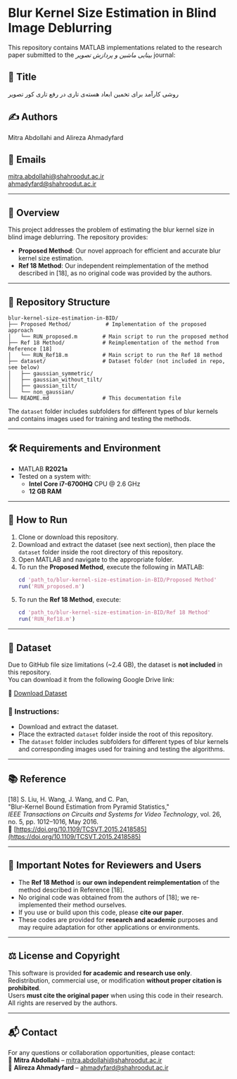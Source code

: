 # Blur Kernel Size Estimation in Blind Image Deblurring

This repository contains MATLAB implementations related to the research paper submitted to the *بینایی ماشین و پردازش تصویر* journal:

## 📄 Title  
روشی کارآمد برای تخمین ابعاد هسته‌ی تاری در رفع تاری کور تصویر  

## ✍️ Authors  
Mitra Abdollahi and Alireza Ahmadyfard  

## 📧 Emails  
mitra.abdollahi@shahroodut.ac.ir  
ahmadyfard@shahroodut.ac.ir  

---

## 📖 Overview

This project addresses the problem of estimating the blur kernel size in blind image deblurring. The repository provides:

- **Proposed Method**: Our novel approach for efficient and accurate blur kernel size estimation.
- **Ref 18 Method**: Our independent reimplementation of the method described in [18], as no original code was provided by the authors.

---

## 📁 Repository Structure

```
blur-kernel-size-estimation-in-BID/
├── Proposed Method/           # Implementation of the proposed approach
│   └── RUN_proposed.m        # Main script to run the proposed method
├── Ref 18 Method/            # Reimplementation of the method from Reference [18]
│   └── RUN_Ref18.m           # Main script to run the Ref 18 method
├── dataset/                  # Dataset folder (not included in repo, see below)
│   ├── gaussian_symmetric/
│   ├── gaussian_without_tilt/
│   ├── gaussian_tilt/
│   └── non_gaussian/
└── README.md                 # This documentation file
```

The `dataset` folder includes subfolders for different types of blur kernels and contains images used for training and testing the methods.

---

## 🛠️ Requirements and Environment

- MATLAB **R2021a**  
- Tested on a system with:  
  - **Intel Core i7-6700HQ** CPU @ 2.6 GHz  
  - **12 GB RAM**

---

## 🚀 How to Run

1. Clone or download this repository.
2. Download and extract the dataset (see next section), then place the `dataset` folder inside the root directory of this repository.
3. Open MATLAB and navigate to the appropriate folder.
4. To run the **Proposed Method**, execute the following in MATLAB:
   ```matlab
   cd 'path_to/blur-kernel-size-estimation-in-BID/Proposed Method'
   run('RUN_proposed.m')
   ```
5. To run the **Ref 18 Method**, execute:
   ```matlab
   cd 'path_to/blur-kernel-size-estimation-in-BID/Ref 18 Method'
   run('RUN_Ref18.m')
   ```

---

## 📂 Dataset

Due to GitHub file size limitations (~2.4 GB), the dataset is **not included** in this repository.  
You can download it from the following Google Drive link:

🔗 [Download Dataset](https://drive.google.com/file/d/17XcknkSf-L3OHNRi-TjLAOnN_lHbn8RH/view?usp=sharing)

### 📌 Instructions:
- Download and extract the dataset.
- Place the extracted `dataset` folder inside the root of this repository.
- The `dataset` folder includes subfolders for different types of blur kernels and corresponding images used for training and testing the algorithms.

---

## 📚 Reference

[18] S. Liu, H. Wang, J. Wang, and C. Pan,  
"Blur-Kernel Bound Estimation from Pyramid Statistics,"  
*IEEE Transactions on Circuits and Systems for Video Technology*, vol. 26, no. 5, pp. 1012–1016, May 2016.  
🔗 [https://doi.org/10.1109/TCSVT.2015.2418585](https://doi.org/10.1109/TCSVT.2015.2418585)

---

## 📢 Important Notes for Reviewers and Users

- The **Ref 18 Method** is **our own independent reimplementation** of the method described in Reference [18].
- No original code was obtained from the authors of [18]; we re-implemented their method ourselves.
- If you use or build upon this code, please **cite our paper**.
- These codes are provided for **research and academic** purposes and may require adaptation for other applications or environments.

---

## ⚖️ License and Copyright

This software is provided **for academic and research use only**.  
Redistribution, commercial use, or modification **without proper citation is prohibited**.  
Users **must cite the original paper** when using this code in their research.  
All rights are reserved by the authors.

---

## 📬 Contact

For any questions or collaboration opportunities, please contact:  
📧 **Mitra Abdollahi** – mitra.abdollahi@shahroodut.ac.ir  
📧 **Alireza Ahmadyfard** – ahmadyfard@shahroodut.ac.ir
